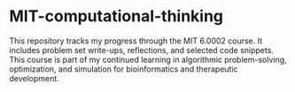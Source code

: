 # MIT-computational-thinking
This repository tracks my progress through the MIT 6.0002 course. It includes problem set write-ups, reflections, and selected code snippets. This course is part of my continued learning in algorithmic problem-solving, optimization, and simulation for bioinformatics and therapeutic development.
